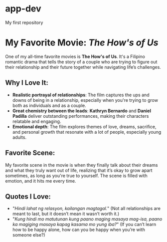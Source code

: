 # app-dev
My first repository
# My Favorite Movie: *The How's of Us*

One of my all-time favorite movies is **The How's of Us**. It's a Filipino romantic drama that tells the story of a couple who are trying to figure out their relationship and their future together while navigating life’s challenges.

## Why I Love It:
- **Realistic portrayal of relationships**: The film captures the ups and downs of being in a relationship, especially when you're trying to grow both as individuals and as a couple.
- **Great chemistry between the leads**: **Kathryn Bernardo** and **Daniel Padilla** deliver outstanding performances, making their characters relatable and engaging.
- **Emotional depth**: The film explores themes of love, dreams, sacrifice, and personal growth that resonate with a lot of people, especially young adults.

## Favorite Scene:
My favorite scene in the movie is when they finally talk about their dreams and what they truly want out of life, realizing that it’s okay to grow apart sometimes, as long as you're true to yourself. The scene is filled with emotion, and it hits me every time.

## Quotes I Love:
- "*Hindi lahat ng relasyon, kailangan magtagal.*" (Not all relationships are meant to last, but it doesn’t mean it wasn’t worth it.)
- "*Kung hindi mo matutunan kung paano maging masaya mag-isa, paano ka magiging masaya kapag kasama mo yung iba?*" (If you can’t learn how to be happy alone, how can you be happy when you’re with someone else?)
